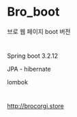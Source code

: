 # Bro_boot
브로 웹 페이지 boot 버전 

#
Spring boot 3.2.12

JPA - hibernate

lombok 
#
#
#

http://brocorgi.store
